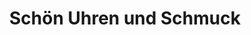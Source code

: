 ---
title: "Schön Uhren und Schmuck"
url: /fuerstenfeldbruck/schoen-uhren-und-schmuck/
shop: Schmuck
---